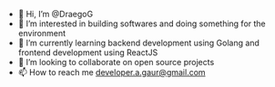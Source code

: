 - 👋 Hi, I’m @DraegoG
- 👀 I’m interested in building softwares and doing something for the environment
- 🌱 I’m currently learning backend development using Golang and frontend development using ReactJS
- 💞️ I’m looking to collaborate on open source projects
- 📫 How to reach me developer.a.gaur@gmail.com

<!---
DraegoG/DraegoG is a ✨ special ✨ repository because its `README.md` (this file) appears on your GitHub profile.
You can click the Preview link to take a look at your changes.
--->
